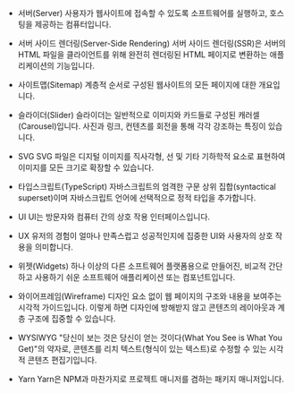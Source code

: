- 서버(Server)
  사용자가 웹사이트에 접속할 수 있도록 소프트웨어를 실행하고, 호스팅을 제공하는 컴퓨터입니다.

- 서버 사이드 렌더링(Server-Side Rendering)
  서버 사이드 렌더링(SSR)은 서버의 HTML 파일을 클라이언트를 위해 완전히 렌더링된 HTML 페이지로 변환하는 애플리케이션의 기능입니다.

- 사이트맵(Sitemap)
  계층적 순서로 구성된 웹사이트의 모든 페이지에 대한 개요입니다.

- 슬라이더(Slider)
  슬라이더는 일반적으로 이미지와 카드들로 구성된 캐러셀(Carousel)입니다. 사진과 링크, 컨텐츠를 회전을 통해 각각 강조하는 특징이 있습니다.

- SVG
  SVG 파일은 디지털 이미지를 직사각형, 선 및 기타 기하학적 요소로 표현하여 이미지를 모든 크기로 확장할 수 있습니다.

- 타입스크립트(TypeScript)
  자바스크립트의 엄격한 구문 상위 집합(syntactical superset)이며 자바스크립트 언어에 선택적으로 정적 타입을 추가합니다.

- UI
  UI는 방문자와 컴퓨터 간의 상호 작용 인터페이스입니다.

- UX
  유저의 경험이 얼마나 만족스럽고 성공적인지에 집중한 UI와 사용자의 상호 작용을 의미합니다.

- 위젯(Widgets)
  하나 이상의 다른 소프트웨어 플랫폼용으로 만들어진, 비교적 간단하고 사용하기 쉬운 소프트웨어 애플리케이션 또는 컴포넌트입니다.

- 와이어프레임(Wireframe)
  디자인 요소 없이 웹 페이지의 구조와 내용을 보여주는 시각적 가이드입니다. 이렇게 하면 디자인에 방해받지 않고 콘텐츠의 레이아웃과 계층 구조에 집중할 수 있습니다.

- WYSIWYG
  "당신이 보는 것은 당신이 얻는 것이다(What You See is What You Get)"의 약자로, 콘텐츠를 리치 텍스트(형식이 있는 텍스트)로 수정할 수 있는 시각적 콘텐츠 편집기입니다.

- Yarn
  Yarn은 NPM과 마찬가지로 프로젝트 매니저를 겸하는 패키지 매니저입니다.

